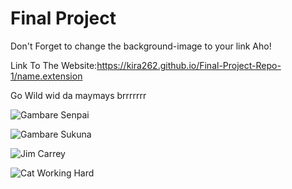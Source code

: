 # Final Project


Don't Forget to change the background-image to your link Aho!

Link To The Website:https://kira262.github.io/Final-Project-Repo-1/name.extension

Go Wild wid da maymays brrrrrrr

![Gambare Senpai](https://scontent.famd8-1.fna.fbcdn.net/v/t1.6435-9/191409082_4243083969069718_2458734874959626651_n.jpg?stp=cp0_dst-jpg_e15_q65_s320x320&_nc_cat=106&ccb=1-7&_nc_sid=110474&_nc_ohc=80ptFaNSMcUAX-1J5hl&_nc_ht=scontent.famd8-1.fna&oh=00_AfCAGaEqJ3-zVWc-7pWyj59pu_W9tmT8CWpj5d3CBUFzsA&oe=63EE0A15)

![Gambare Sukuna](https://i.pinimg.com/originals/3e/6b/9c/3e6b9ca4a767060ccdd4bf35356cf393.jpg)

![Jim Carrey](https://media.tenor.com/t3buP-QoO9oAAAAC/jim-carrey-work.gif)

![Cat Working Hard](https://media.tenor.com/Rlo-1wvJ_BgAAAAC/cat-work.gif)
